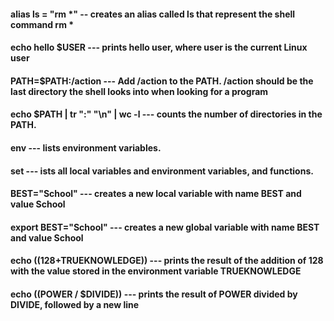 

#### alias ls = "rm *" -- creates an alias called ls that represent the shell command rm *


#### echo hello $USER --- prints hello user, where user is the current Linux user


#### PATH=$PATH:/action --- Add /action to the PATH. /action should be the last directory the shell looks into when looking for a program


#### echo $PATH | tr ":" "\n" | wc -l --- counts the number of directories in the PATH.


#### env ---  lists environment variables.


#### set  --- ists all local variables and environment variables, and functions.


#### BEST="School" ---  creates a new local variable with name BEST and value School


#### export BEST="School" --- creates a new global variable with name BEST and value School


#### echo $((128+$TRUEKNOWLEDGE)) --- prints the result of the addition of 128 with the value stored in the environment variable TRUEKNOWLEDGE


#### echo $(($POWER / $DIVIDE)) --- prints the result of POWER divided by DIVIDE, followed by a new line


 
